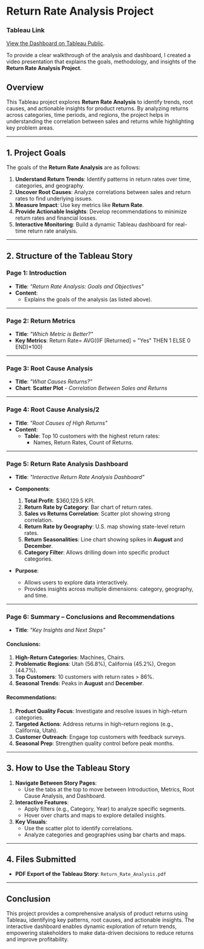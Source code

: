 # **Return Rate Analysis Project**
### **Tableau Link**
[View the Dashboard on Tableau Public](https://public.tableau.com/views/storytelling1-1_pdf/Story2?:language=en-US&publish=yes&:sid=&:redirect=auth&:display_count=n&:origin=viz_share_link).

To provide a clear walkthrough of the analysis and dashboard, I created a video presentation that explains the goals, methodology, and insights of the **Return Rate Analysis Project**.  

## **Overview**
This Tableau project explores **Return Rate Analysis** to identify trends, root causes, and actionable insights for product returns. By analyzing returns across categories, time periods, and regions, the project helps in understanding the correlation between sales and returns while highlighting key problem areas.

---

## **1. Project Goals**
The goals of the **Return Rate Analysis** are as follows:
1. **Understand Return Trends**: Identify patterns in return rates over time, categories, and geography.  
2. **Uncover Root Causes**: Analyze correlations between sales and return rates to find underlying issues.  
3. **Measure Impact**: Use key metrics like **Return Rate**.  
4. **Provide Actionable Insights**: Develop recommendations to minimize return rates and financial losses.  
5. **Interactive Monitoring**: Build a dynamic Tableau dashboard for real-time return rate analysis.  

---

## **2. Structure of the Tableau Story**

### **Page 1: Introduction**
- **Title**: *"Return Rate Analysis: Goals and Objectives"*  
- **Content**:  
   - Explains the goals of the analysis (as listed above).  

---

### **Page 2: Return Metrics**
- **Title**: *"Which Metric is Better?"*  
- **Key Metrics**: Return Rate= AVG((IF [Returned] = "Yes" THEN 1   ELSE 0  END)*100)
 

---

### **Page 3: Root Cause Analysis**
- **Title**: *"What Causes Returns?"*  
- **Chart**: **Scatter Plot** - *Correlation Between Sales and Returns*

---

### **Page 4: Root Cause Analysis/2**
- **Title**: *"Root Causes of High Returns"*  
- **Content**:  
   - **Table**: Top 10 customers with the highest return rates:  
      - Names, Return Rates, Count of Returns.  

---

### **Page 5: Return Rate Analysis Dashboard**
- **Title**: *"Interactive Return Rate Analysis Dashboard"*  
- **Components**:  
   1. **Total Profit**: $360,129.5 KPI.  
   2. **Return Rate by Category**: Bar chart of return rates.  
   3. **Sales vs Returns Correlation**: Scatter plot showing strong correlation.  
   4. **Return Rate by Geography**: U.S. map showing state-level return rates.  
   5. **Return Seasonalities**: Line chart showing spikes in **August** and **December**.  
   6. **Category Filter**: Allows drilling down into specific product categories.  


- **Purpose**:  
   - Allows users to explore data interactively.  
   - Provides insights across multiple dimensions: category, geography, and time.

---

### **Page 6: Summary – Conclusions and Recommendations**
- **Title**: *"Key Insights and Next Steps"*  

#### **Conclusions**:  
1. **High-Return Categories**: Machines, Chairs.  
2. **Problematic Regions**: Utah (56.8%), California (45.2%), Oregon (44.7%).  
3. **Top Customers**: 10 customers with return rates > 86%.  
4. **Seasonal Trends**: Peaks in **August** and **December**.  

#### **Recommendations**:  
1. **Product Quality Focus**: Investigate and resolve issues in high-return categories.  
2. **Targeted Actions**: Address returns in high-return regions (e.g., California, Utah).  
3. **Customer Outreach**: Engage top customers with feedback surveys.  
4. **Seasonal Prep**: Strengthen quality control before peak months.  


---

## **3. How to Use the Tableau Story**
1. **Navigate Between Story Pages**:  
   - Use the tabs at the top to move between Introduction, Metrics, Root Cause Analysis, and Dashboard.  
2. **Interactive Features**:  
   - Apply filters (e.g., Category, Year) to analyze specific segments.  
   - Hover over charts and maps to explore detailed insights.  
3. **Key Visuals**:  
   - Use the scatter plot to identify correlations.  
   - Analyze categories and geographies using bar charts and maps.

---

## **4. Files Submitted**
- **PDF Export of the Tableau Story**: `Return_Rate_Analysis.pdf`  

---

## **Conclusion**
This project provides a comprehensive analysis of product returns using Tableau, identifying key patterns, root causes, and actionable insights. The interactive dashboard enables dynamic exploration of return trends, empowering stakeholders to make data-driven decisions to reduce returns and improve profitability.  
